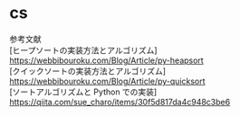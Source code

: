 # cs
参考文献  
[ヒープソートの実装方法とアルゴリズム]  https://webbibouroku.com/Blog/Article/py-heapsort  
[クイックソートの実装方法とアルゴリズム] https://webbibouroku.com/Blog/Article/py-quicksort  
[ソートアルゴリズムと Python での実装] https://qiita.com/sue_charo/items/30f5d817da4c948c3be6  
